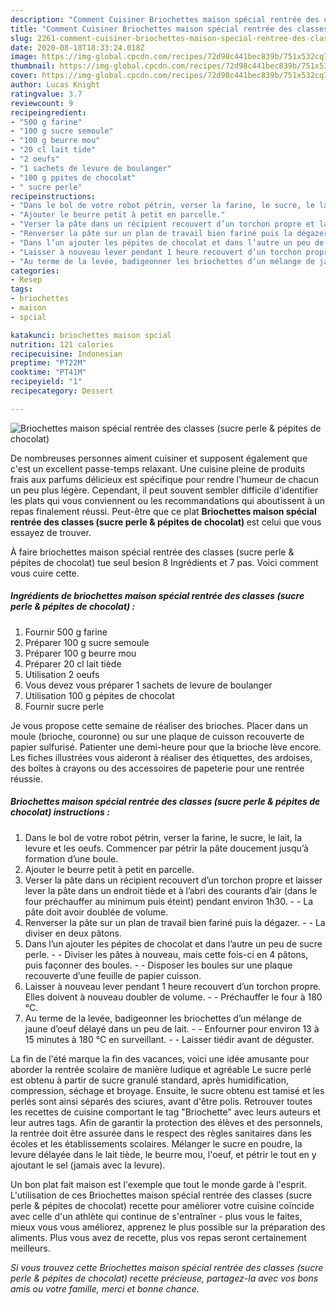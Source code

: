 ```yaml
---
description: "Comment Cuisiner Briochettes maison spécial rentrée des classes (sucre perle &amp;amp; pépites de chocolat)"
title: "Comment Cuisiner Briochettes maison spécial rentrée des classes (sucre perle &amp;amp; pépites de chocolat)"
slug: 2261-comment-cuisiner-briochettes-maison-special-rentree-des-classes-sucre-perle-and-amp-pepites-de-chocolat
date: 2020-08-18T18:33:24.018Z
image: https://img-global.cpcdn.com/recipes/72d98c441bec839b/751x532cq70/briochettes-maison-special-rentree-des-classes-sucre-perle-pepites-de-chocolat-photo-principale-de-la-recette.jpg
thumbnail: https://img-global.cpcdn.com/recipes/72d98c441bec839b/751x532cq70/briochettes-maison-special-rentree-des-classes-sucre-perle-pepites-de-chocolat-photo-principale-de-la-recette.jpg
cover: https://img-global.cpcdn.com/recipes/72d98c441bec839b/751x532cq70/briochettes-maison-special-rentree-des-classes-sucre-perle-pepites-de-chocolat-photo-principale-de-la-recette.jpg
author: Lucas Knight
ratingvalue: 3.7
reviewcount: 9
recipeingredient:
- "500 g farine"
- "100 g sucre semoule"
- "100 g beurre mou"
- "20 cl lait tide"
- "2 oeufs"
- "1 sachets de levure de boulanger"
- "100 g ppites de chocolat"
- " sucre perle"
recipeinstructions:
- "Dans le bol de votre robot pétrin, verser la farine, le sucre, le lait, la levure et les oeufs. Commencer par pétrir la pâte doucement jusqu’à formation d’une boule."
- "Ajouter le beurre petit à petit en parcelle."
- "Verser la pâte dans un récipient recouvert d’un torchon propre et laisser lever la pâte dans un endroit tiède et à l’abri des courants d’air (dans le four préchauffer au minimum puis éteint) pendant environ 1h30.  La pâte doit avoir doublée de volume."
- "Renverser la pâte sur un plan de travail bien fariné puis la dégazer.  La diviser en deux pâtons."
- "Dans l’un ajouter les pépites de chocolat et dans l’autre un peu de sucre perle.  Diviser les pâtes à nouveau, mais cette fois-ci en 4 pâtons, puis façonner des boules.  Disposer les boules sur une plaque recouverte d’une feuille de papier cuisson."
- "Laisser à nouveau lever pendant 1 heure recouvert d’un torchon propre. Elles doivent à nouveau doubler de volume.  Préchauffer le four à 180 °C."
- "Au terme de la levée, badigeonner les briochettes d’un mélange de jaune d’oeuf délayé dans un peu de lait.  Enfourner pour environ 13 à 15 minutes à 180 °C en surveillant.  Laisser tiédir avant de déguster."
categories:
- Resep
tags:
- briochettes
- maison
- spcial

katakunci: briochettes maison spcial 
nutrition: 121 calories
recipecuisine: Indonesian
preptime: "PT22M"
cooktime: "PT41M"
recipeyield: "1"
recipecategory: Dessert

---
```



![Briochettes maison spécial rentrée des classes (sucre perle &amp; pépites de chocolat)](https://img-global.cpcdn.com/recipes/72d98c441bec839b/751x532cq70/briochettes-maison-special-rentree-des-classes-sucre-perle-pepites-de-chocolat-photo-principale-de-la-recette.jpg)

De nombreuses personnes aiment cuisiner et supposent également que c'est un excellent passe-temps relaxant. Une cuisine pleine de produits frais aux parfums délicieux est spécifique pour rendre l'humeur de chacun un peu plus légère. Cependant, il peut souvent sembler difficile d'identifier les plats qui vous conviennent ou les recommandations qui aboutissent à un repas finalement réussi. Peut-être que ce plat <strong> Briochettes maison spécial rentrée des classes (sucre perle &amp; pépites de chocolat) </strong> est celui que vous essayez de trouver.

<!--inarticleads1-->

À faire briochettes maison spécial rentrée des classes (sucre perle &amp; pépites de chocolat) tue seul besion 8 Ingrédients et 7 pas. Voici comment vous cuire cette.

##### Ingrédients de briochettes maison spécial rentrée des classes (sucre perle &amp; pépites de chocolat) :

1. Fournir 500 g farine
1. Préparer 100 g sucre semoule
1. Préparer 100 g beurre mou
1. Préparer 20 cl lait tiède
1. Utilisation 2 oeufs
1. Vous devez vous préparer 1 sachets de levure de boulanger
1. Utilisation 100 g pépites de chocolat
1. Fournir  sucre perle


Je vous propose cette semaine de réaliser des brioches. Placer dans un moule (brioche, couronne) ou sur une plaque de cuisson recouverte de papier sulfurisé. Patienter une demi-heure pour que la brioche lève encore. Les fiches illustrées vous aideront à réaliser des étiquettes, des ardoises, des boîtes à crayons ou des accessoires de papeterie pour une rentrée réussie. 

<!--inarticleads2-->

##### Briochettes maison spécial rentrée des classes (sucre perle &amp; pépites de chocolat) instructions :

1. Dans le bol de votre robot pétrin, verser la farine, le sucre, le lait, la levure et les oeufs. Commencer par pétrir la pâte doucement jusqu’à formation d’une boule.
1. Ajouter le beurre petit à petit en parcelle.
1. Verser la pâte dans un récipient recouvert d’un torchon propre et laisser lever la pâte dans un endroit tiède et à l’abri des courants d’air (dans le four préchauffer au minimum puis éteint) pendant environ 1h30. -  - La pâte doit avoir doublée de volume.
1. Renverser la pâte sur un plan de travail bien fariné puis la dégazer. -  - La diviser en deux pâtons.
1. Dans l’un ajouter les pépites de chocolat et dans l’autre un peu de sucre perle. -  - Diviser les pâtes à nouveau, mais cette fois-ci en 4 pâtons, puis façonner des boules. -  - Disposer les boules sur une plaque recouverte d’une feuille de papier cuisson.
1. Laisser à nouveau lever pendant 1 heure recouvert d’un torchon propre. Elles doivent à nouveau doubler de volume. -  - Préchauffer le four à 180 °C.
1. Au terme de la levée, badigeonner les briochettes d’un mélange de jaune d’oeuf délayé dans un peu de lait. -  - Enfourner pour environ 13 à 15 minutes à 180 °C en surveillant. -  - Laisser tiédir avant de déguster.


La fin de l&#39;été marque la fin des vacances, voici une idée amusante pour aborder la rentrée scolaire de manière ludique et agréable Le sucre perlé est obtenu à partir de sucre granulé standard, après humidification, compression, séchage et broyage. Ensuite, le sucre obtenu est tamisé et les perlés sont ainsi séparés des sciures, avant d&#39;être polis. Retrouver toutes les recettes de cuisine comportant le tag &#34;Briochette&#34; avec leurs auteurs et leur autres tags. Afin de garantir la protection des élèves et des personnels, la rentrée doit être assurée dans le respect des règles sanitaires dans les écoles et les établissements scolaires. Mélanger le sucre en poudre, la levure délayée dans le lait tiède, le beurre mou, l&#39;oeuf, et pétrir le tout en y ajoutant le sel (jamais avec la levure). 

<!--inarticleads1-->

<p>
Un bon plat fait maison est l'exemple que tout le monde garde à l'esprit. L'utilisation de ces Briochettes maison spécial rentrée des classes (sucre perle &amp; pépites de chocolat) recette pour améliorer votre cuisine coïncide avec celle d'un athlète qui continue de s'entraîner - plus vous le faites, mieux vous vous améliorez, apprenez le plus possible sur la préparation des aliments. Plus vous avez de recette, plus vos repas seront certainement meilleurs.
</p>

<p>
<i>Si vous trouvez cette Briochettes maison spécial rentrée des classes (sucre perle &amp; pépites de chocolat) recette précieuse, partagez-la avec vos bons amis ou votre famille, merci et bonne chance.</i>
</p>
